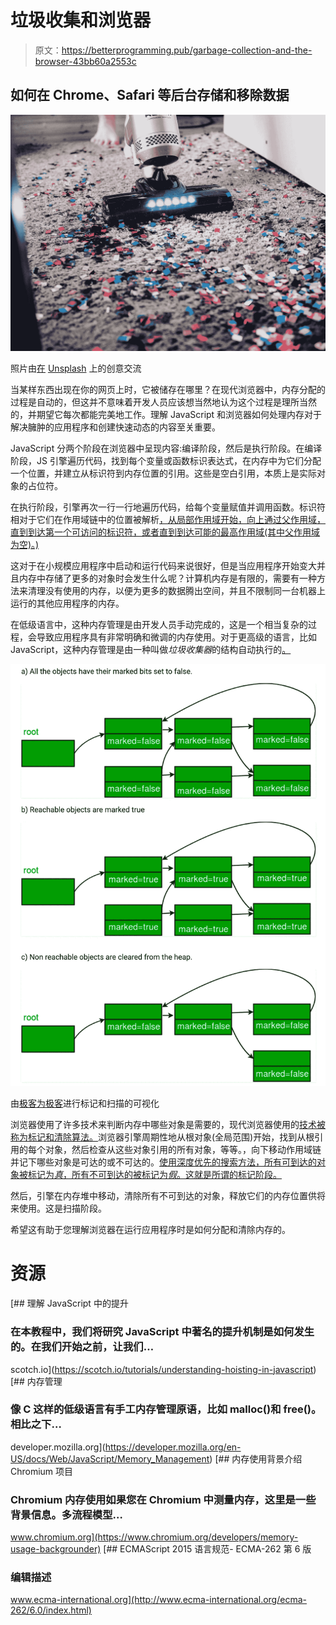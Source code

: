 # 垃圾收集和浏览器

> 原文：<https://betterprogramming.pub/garbage-collection-and-the-browser-43bb60a2553c>

## 如何在 Chrome、Safari 等后台存储和移除数据

![](img/99d23fc555887b58751232dbeeb2f5da.png)

照片由[在](https://unsplash.com/@creativeexchange?utm_source=unsplash&utm_medium=referral&utm_content=creditCopyText) [Unsplash](https://unsplash.com/s/photos/cleaning?utm_source=unsplash&utm_medium=referral&utm_content=creditCopyText) 上的创意交流

当某样东西出现在你的网页上时，它被储存在哪里？在现代浏览器中，内存分配的过程是自动的，但这并不意味着开发人员应该想当然地认为这个过程是理所当然的，并期望它每次都能完美地工作。理解 JavaScript 和浏览器如何处理内存对于解决臃肿的应用程序和创建快速动态的内容至关重要。

JavaScript 分两个阶段在浏览器中呈现内容:编译阶段，然后是执行阶段。在编译阶段，JS 引擎遍历代码，找到每个变量或函数标识表达式，在内存中为它们分配一个位置，并建立从标识符到内存位置的引用。这些是空白引用，本质上是实际对象的占位符。

在执行阶段，引擎再次一行一行地遍历代码，给每个变量赋值并调用函数。标识符相对于它们在作用域链中的位置被解析[，从局部作用域开始，向上通过父作用域，直到到达第一个可访问的标识符，或者直到到达可能的最高作用域(其中父作用域为空)。)](http://davidshariff.com/blog/javascript-scope-chain-and-closures/)

这对于在小规模应用程序中启动和运行代码来说很好，但是当应用程序开始变大并且内存中存储了更多的对象时会发生什么呢？计算机内存是有限的，需要有一种方法来清理没有使用的内存，以便为更多的数据腾出空间，并且不限制同一台机器上运行的其他应用程序的内存。

在低级语言中，这种内存管理是由开发人员手动完成的，这是一个相当复杂的过程，会导致应用程序具有非常明确和微调的内存使用。对于更高级的语言，比如 JavaScript，这种内存管理是由一种叫做*垃圾收集器*的结构自动执行的[。](https://en.wikipedia.org/wiki/Garbage_collection_(computer_science))

![](img/dee93e92aef212fd6fc79dbc5b15ede3.png)

由[极客为极客](https://www.geeksforgeeks.org/mark-and-sweep-garbage-collection-algorithm/)进行标记和扫描的可视化

浏览器使用了许多技术来判断内存中哪些对象是需要的，现代浏览器使用的[技术被称为标记和清除算法。](https://www.geeksforgeeks.org/mark-and-sweep-garbage-collection-algorithm/)浏览器引擎周期性地从根对象(全局范围)开始，找到从根引用的每个对象，然后检查从这些对象引用的所有对象，等等。，向下移动作用域链并记下哪些对象是可达的或不可达的。[使用深度优先的搜索方法，所有可到达的对象被标记为*真*，所有不可到达的被标记为*假*。这就是所谓的标记阶段。](https://www.geeksforgeeks.org/depth-first-search-or-dfs-for-a-graph/)

然后，引擎在内存堆中移动，清除所有不可到达的对象，释放它们的内存位置供将来使用。这是扫描阶段。

希望这有助于您理解浏览器在运行应用程序时是如何分配和清除内存的。

# 资源

[](https://scotch.io/tutorials/understanding-hoisting-in-javascript) [## 理解 JavaScript 中的提升

### 在本教程中，我们将研究 JavaScript 中著名的提升机制是如何发生的。在我们开始之前，让我们…

scotch.io](https://scotch.io/tutorials/understanding-hoisting-in-javascript) [](https://developer.mozilla.org/en-US/docs/Web/JavaScript/Memory_Management) [## 内存管理

### 像 C 这样的低级语言有手工内存管理原语，比如 malloc()和 free()。相比之下…

developer.mozilla.org](https://developer.mozilla.org/en-US/docs/Web/JavaScript/Memory_Management) [](https://www.chromium.org/developers/memory-usage-backgrounder) [## 内存使用背景介绍 Chromium 项目

### Chromium 内存使用如果您在 Chromium 中测量内存，这里是一些背景信息。多流程模型…

www.chromium.org](https://www.chromium.org/developers/memory-usage-backgrounder) [](http://www.ecma-international.org/ecma-262/6.0/index.html) [## ECMAScript 2015 语言规范- ECMA-262 第 6 版

### 编辑描述

www.ecma-international.org](http://www.ecma-international.org/ecma-262/6.0/index.html)